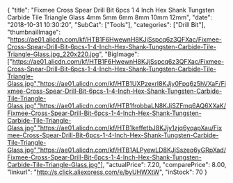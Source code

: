 {
	"title": "Fixmee Cross Spear Drill Bit 6pcs 1 4 Inch Hex Shank Tungsten Carbide Tile Triangle Glass 4mm 5mm 6mm 8mm 10mm 12mm",
	"date": "2018-10-31 10:30:20",
	"SubCat": ["Tools"],
	"categories": ["Drill Bit"],
	"thumbnailImage": "https://ae01.alicdn.com/kf/HTB1F6HwewnH8KJjSspcq6z3QFXac/Fixmee-Cross-Spear-Drill-Bit-6pcs-1-4-Inch-Hex-Shank-Tungsten-Carbide-Tile-Triangle-Glass.jpg_220x220.jpg",
	"BigImage": ["https://ae01.alicdn.com/kf/HTB1F6HwewnH8KJjSspcq6z3QFXac/Fixmee-Cross-Spear-Drill-Bit-6pcs-1-4-Inch-Hex-Shank-Tungsten-Carbide-Tile-Triangle-Glass.jpg","https://ae01.alicdn.com/kf/HTB1UXPzexrI8KJjy0Fpq6z5hVXaF/Fixmee-Cross-Spear-Drill-Bit-6pcs-1-4-Inch-Hex-Shank-Tungsten-Carbide-Tile-Triangle-Glass.jpg","https://ae01.alicdn.com/kf/HTB1frobbaLN8KJjSZFmq6AQ6XXaK/Fixmee-Cross-Spear-Drill-Bit-6pcs-1-4-Inch-Hex-Shank-Tungsten-Carbide-Tile-Triangle-Glass.jpg","https://ae01.alicdn.com/kf/HTB1keffetbJ8KJjy1zjq6yqapXau/Fixmee-Cross-Spear-Drill-Bit-6pcs-1-4-Inch-Hex-Shank-Tungsten-Carbide-Tile-Triangle-Glass.jpg","https://ae01.alicdn.com/kf/HTB1ALPyewLD8KJjSszeq6yGRpXad/Fixmee-Cross-Spear-Drill-Bit-6pcs-1-4-Inch-Hex-Shank-Tungsten-Carbide-Tile-Triangle-Glass.jpg"],
	"actualPrice": 7.20,
	"comparePrice": 8.00,
	"linkurl": "http://s.click.aliexpress.com/e/byUHWXtW",
	"inStock": 70
}

